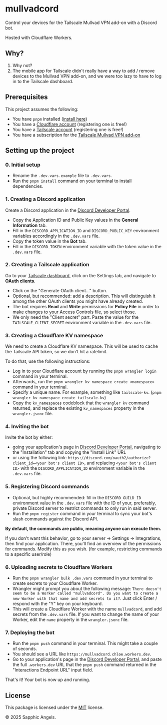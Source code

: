 # mullvadcord
Control your devices for the Tailscale Mullvad VPN add-on with a Discord bot.

Hosted with Cloudflare Workers.

## Why?
1) Why not?
2) The mobile app for Tailscale didn't really have a way to add / remove devices to the Mullvad VPN add-on, and we were too lazy to have to log in to the Tailscale dashboard.

## Prerequisites
This project assumes the following:
- You have `pnpm` installed ([install here](https://pnpm.io))
- You have a [Cloudflare account](https://cloudflare.com) (registering one is free!)
- You have a [Tailscale account](https://tailscale.com) (registering one is free!)
- You have a subscription for the [Tailscale Mullvad VPN add-on](https://login.tailscale.com/admin/settings/general/mullvad)

## Setting up the project
### 0. Initial setup
- Rename the `.dev.vars.example` file to `.dev.vars`.
- Run the `pnpm install` command on your terminal to install dependencies.

### 1. Creating a Discord application
Create a Discord application in the [Discord Developer Portal](https://discord.com/developers/applications).
  - Copy the Application ID and Public Key values in the **General Information** tab.
  - Fill in the `DISCORD_APPLICATION_ID` and `DISCORD_PUBLIC_KEY` environment variables accordingly in the `.dev.vars` file.
  - Copy the token value in the **Bot** tab.
  - Fill in the `DISCORD_TOKEN` environment variable with the token value in the `.dev.vars` file.

### 2. Creating a Tailscale application
Go to your [Tailscale dashboard](https://login.tailscale.com/admin/machines), click on the Settings tab, and navigate to **OAuth clients**.
  - Click on the "Generate OAuth client..." button.
  - Optional, but recommended: add a description. This will distinguish it among the other OAuth clients you might have already created.
  - The bot requires **Read** and **Write** permissions for **Policy File** in order to make changes to your Access Controls file, so select those.
  - We only need the "Client secret" part. Paste the value for the `TAILSCALE_CLIENT_SECRET` environment variable in the `.dev.vars` file.

### 3. Creating a Cloudflare KV namespace
We need to create a Cloudflare KV namespace. This will be used to cache the Tailscale API token, so we don't hit a ratelimit. 

To do that, use the following instructions:
  - Log in to your Cloudflare account by running the `pnpm wrangler login` command in your terminal.
  - Afterwards, run the `pnpm wrangler kv namespace create <namespace>` command in your terminal.
  - Specify a unique name. For example, something like `tailscale-kv`. (`pnpm wrangler kv namespace create tailscale-kv`)
  - Copy the `kv_namespaces` codeblock that the `wrangler kv` command returned, and replace the existing `kv_namespaces` property in the `wrangler.jsonc` file.

### 4. Inviting the bot
Invite the bot by either:
  - going your application's page in [Discord Developer Portal](https://discord.com/developers/applications), navigating to the "Installation" tab and copying the "Install Link" URL
  - or using the following link: `https://discord.com/oauth2/authorize?client_id=<your bot's client ID>`, and replacing `<your bot's client ID>` with the `DISCORD_APPLICATION_ID` environment variable in the `.dev.vars` file.

### 5. Registering Discord commands
  - Optional, but highly recommended: fill in the `DISCORD_GUILD_ID` environment value in the `.dev.vars` file with the ID of your, preferably, private Discord server to restrict commands to only run in said server.
  - Run the `pnpm register` command in your terminal to sync your bot's slash commands against the Discord API.

**By default, the commands are public, meaning anyone can execute them.** 

If you don't want this behavior, go to your server -> Settings -> Integrations, then find your application. There, you'll find an overview of the permissions for commands. Modify this as you wish. (for example, restricting commands to a specific user/role)

### 6. Uploading secrets to Cloudflare Workers
  - Run the `pnpm wrangler bulk .dev.vars` command in your terminal to create secrets to your Cloudflare Worker.
  - Wrangler might prompt you about the following message: `There doesn't seem to be a Worker called "mullvadcord". Do you want to create a new Worker with that name and add secrets to it?`. Just click Enter / respond with the "Y" key on your keyboard. 
  - This will create a Cloudflare Worker with the name `mullvadcord`, and add secrets from the `.dev.vars` file. If you want to change the name of your Worker, edit the `name` property in the `wrangler.jsonc` file.

### 7. Deploying the bot
  - Run the `pnpm push` command in your terminal. This might take a couple of seconds.
  - You should see a URL like `https://mullvadcord.chloe.workers.dev`.
  - Go to your application's page in the [Discord Developer Portal](https://discord.com/developers/applications), and paste the full `.workers.dev` URL that the `pnpm push` command returned in the "Interactions Endpoint URL" input field.

That's it! Your bot is now up and running.

## License
This package is licensed under the [MIT](LICENSE) license.

© 2025 Sapphic Angels.